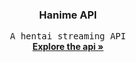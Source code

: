 <p align="center">

  <h3 align="center">Hanime API</h3>

  <p align="center">
    <samp>A hentai streaming API</samp>
    <br />
    <a href="#routes"><strong>Explore the api »</strong></a>
    <br />
  </p>
</p>
